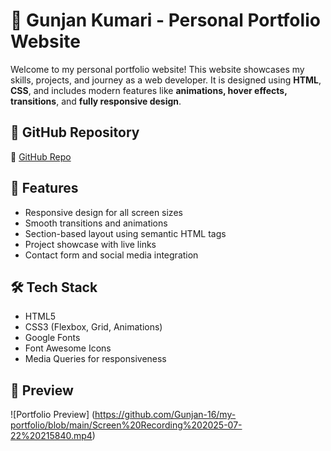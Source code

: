 # 💼 Gunjan Kumari - Personal Portfolio Website

Welcome to my personal portfolio website! This website showcases my skills, projects, and journey as a web developer. It is designed using **HTML**, **CSS**, and includes modern features like **animations, hover effects, transitions**, and **fully responsive design**.


## 📂 GitHub Repository

🔗 [GitHub Repo](https://github.com/Gunjan-16/my-portfolio-repo)

## 🚀 Features

- Responsive design for all screen sizes
- Smooth transitions and animations
- Section-based layout using semantic HTML tags
- Project showcase with live links
- Contact form and social media integration

## 🛠️ Tech Stack

- HTML5
- CSS3 (Flexbox, Grid, Animations)
- Google Fonts
- Font Awesome Icons
- Media Queries for responsiveness

## 📸 Preview

![Portfolio Preview] (https://github.com/Gunjan-16/my-portfolio/blob/main/Screen%20Recording%202025-07-22%20215840.mp4)





